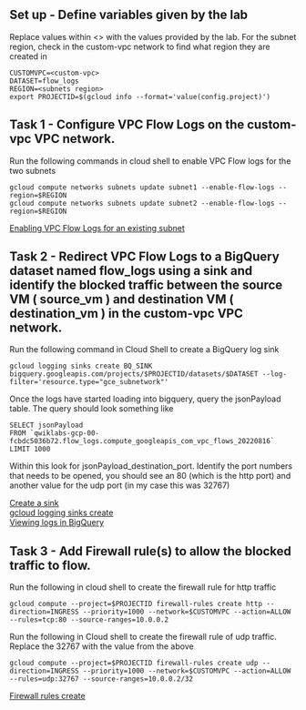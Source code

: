 ## Set up - Define variables given by the lab
Replace values within <> with the values provided by the lab. For the subnet region, check in the custom-vpc network to find what region they are created in
```
CUSTOMVPC=<custom-vpc>
DATASET=flow_logs
REGION=<subnets region>
export PROJECTID=$(gcloud info --format='value(config.project)')
```

## Task 1 - Configure VPC Flow Logs on the custom-vpc VPC network.
Run the following commands in cloud shell to enable VPC Flow logs for the two subnets
```
gcloud compute networks subnets update subnet1 --enable-flow-logs --region=$REGION
gcloud compute networks subnets update subnet2 --enable-flow-logs --region=$REGION
```
[Enabling VPC Flow Logs for an existing subnet](https://cloud.google.com/vpc/docs/using-flow-logs#enable-logging-existing)

## Task 2 - Redirect VPC Flow Logs to a BigQuery dataset named flow_logs using a sink and identify the blocked traffic between the source VM ( source_vm ) and destination VM ( destination_vm ) in the custom-vpc VPC network.
Run the following command in Cloud Shell to create a BigQuery log sink
```
gcloud logging sinks create BQ_SINK bigquery.googleapis.com/projects/$PROJECTID/datasets/$DATASET --log-filter='resource.type="gce_subnetwork"'
```

Once the logs have started loading into bigquery, query the jsonPayload table. The query should look something like
```
SELECT jsonPayload
FROM `qwiklabs-gcp-00-fcbdc5036b72.flow_logs.compute_googleapis_com_vpc_flows_20220816` LIMIT 1000
```
Within this look for jsonPayload_destination_port. Identify the port numbers that needs to be opened, you should see an 80 (which is the http port) and another value for the udp port (in my case this was 32767)

[Create a sink](https://cloud.google.com/logging/docs/export/configure_export_v2)  
[gcloud logging sinks create](https://cloud.google.com/sdk/gcloud/reference/logging/sinks/create)  
[Viewing logs in BigQuery](https://cloud.google.com/logging/docs/export/using_exported_logs#bigquery-overview)

## Task 3 - Add Firewall rule(s) to allow the blocked traffic to flow.

Run the following in cloud shell to create the firewall rule for http traffic
```
gcloud compute --project=$PROJECTID firewall-rules create http --direction=INGRESS --priority=1000 --network=$CUSTOMVPC --action=ALLOW --rules=tcp:80 --source-ranges=10.0.0.2
```

Run the following in Cloud shell to create the firewall rule of udp traffic. Replace the 32767 with the value from the above
```
gcloud compute --project=$PROJECTID firewall-rules create udp --direction=INGRESS --priority=1000 --network=$CUSTOMVPC --action=ALLOW --rules=udp:32767 --source-ranges=10.0.0.2/32
```
[Firewall rules create](https://cloud.google.com/sdk/gcloud/reference/compute/firewall-rules/create)